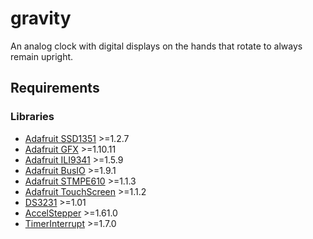 # gravity
An analog clock with digital displays on the hands that rotate to always remain upright.

## Requirements

### Libraries
- [Adafruit SSD1351](https://github.com/adafruit/Adafruit-SSD1351-library) >=1.2.7
- [Adafruit GFX](https://github.com/adafruit/Adafruit-GFX-Library) >=1.10.11
- [Adafruit ILI9341](https://github.com/adafruit/Adafruit_ILI9341) >=1.5.9
- [Adafruit BusIO](https://github.com/adafruit/Adafruit_BusIO) >=1.9.1
- [Adafruit STMPE610](https://github.com/adafruit/Adafruit_STMPE610) >=1.1.3
- [Adafruit TouchScreen](https://github.com/adafruit/Adafruit_TouchScreen) >=1.1.2
- [DS3231](http://www.rinkydinkelectronics.com/library.php?id=73) >=1.01
- [AccelStepper](http://www.airspayce.com/mikem/arduino/AccelStepper/) >=1.61.0
- [TimerInterrupt](https://github.com/khoih-prog/TimerInterrupt) >=1.7.0
